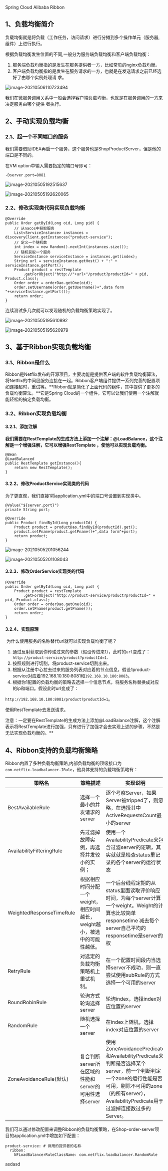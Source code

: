 Spring Cloud Alibaba Ribbon

## 1、负载均衡简介

负载均衡就是将负载（工作任务，访问请求）进行分摊到多个操作单元（服务器,组件）上进行执行。

根据负载均衡发生位置的不同,一般分为服务端负载均衡和客户端负载均衡：

1. 服务端负载均衡指的是发生在服务提供者一方，比如常见的nginx负载均衡。
2. 客户端负载均衡指的是发生在服务请求的一方，也就是在发送请求之前已经选好了由哪个实例处理请 求。

![image-20210506110723494](https://p3-juejin.byteimg.com/tos-cn-i-k3u1fbpfcp/1fc34f2059884136a5e5650c11b9e936~tplv-k3u1fbpfcp-watermark.awebp)

我们在微服务调用关系中一般会选择客户端负载均衡，也就是在服务调用的一方来决定服务由哪个提供 者执行。

## 2、手动实现负载均衡

### 2.1、起一个不同端口的服务

我们需要借助IDEA再启一个服务，这个服务也是ShopProductServer，但是他的端口是不同的。

在VM option中输入需要指定的端口号即可：

```
-Dserver.port=8081
```

![image-20210505192515637](https://p3-juejin.byteimg.com/tos-cn-i-k3u1fbpfcp/271a5745177d46f793b55b2b208d6a20~tplv-k3u1fbpfcp-watermark.awebp)

![image-20210505192620065](https://p3-juejin.byteimg.com/tos-cn-i-k3u1fbpfcp/faae2ac58a794ae7ba132bf7ef91b219~tplv-k3u1fbpfcp-watermark.awebp)

### 2.2、修改实现类代码实现负载均衡

```
@Override
public Order getById(Long oid, Long pid) {
    // 从nacos中获取服务
    List<ServiceInstance> instances = discoveryClient.getInstances("product-service");
    // 定义一个随机数
    int index = new Random().nextInt(instances.size());
    // 随机获取一个服务
    ServiceInstance serviceInstance = instances.get(index);
    String url = serviceInstance.getHost() + ":" + serviceInstance.getPort();
    Product product = restTemplate
        .getForObject("http://"+url+"/product?productId=" + pid, Product.class);
    Order order = orderDao.getOne(oid);
    order.setUsername(order.getUsername()+",data form "+serviceInstance.getPort());
    return order;
}
```

连续测试多几次就可以发现随机的负载均衡策略实现了。

![image-20210505195610892](https://p3-juejin.byteimg.com/tos-cn-i-k3u1fbpfcp/7f7545ff69e64d339fbb98dbdbd9314d~tplv-k3u1fbpfcp-watermark.awebp)

![image-20210505195620979](https://p3-juejin.byteimg.com/tos-cn-i-k3u1fbpfcp/0588117be1384a0280a6ce4088fcbd6f~tplv-k3u1fbpfcp-watermark.awebp)

## 3、基于Ribbon实现负载均衡

### 3.1、Ribbon是什么

Ribbon是Netflix发布的开源项目，主要功能是提供客户端的软件负载均衡算法，将Netflix的中间层服务连接在一起。Ribbon客户端组件提供一系列完善的配置项如连接超时，重试等。**Ribbon就是简化了上面代码的组件，其中提供了更多的负载均衡算法。**它是Spring Cloud的一个组件，它可以让我们使用一个注解就能轻松的搞定负载均衡。

### 3.2、Ribbon实现负载均衡

#### 3.2.1、添加注解

**我们需要在RestTemplate的生成方法上添加一个注解：@LoadBalance，这个注解是一个增强注解，它可以增强RestTemplate ，使他可以实现负载均衡。**

```
@Bean
@LoadBalanced
public RestTemplate getInstance(){
    return new RestTemplate();
}
```

#### 3.2.2、修改ProductService实现类的代码

为了更直观，我们直接1将application.yml中的端口号设置到实现类中。

```
@Value("${server.port}")
private String port;

@Override
public Product findById(Long productId) {
    Product product = productDao.findById(productId).get();
    product.setPname(product.getPname()+",data form"+port);
    return product;
}
```

![image-20210505201056244](https://p3-juejin.byteimg.com/tos-cn-i-k3u1fbpfcp/c1a180f188b046eda68ee50eb88b0a6c~tplv-k3u1fbpfcp-watermark.awebp)

![image-20210505201108043](https://p3-juejin.byteimg.com/tos-cn-i-k3u1fbpfcp/227d28166c274ec297134c7c9af62a13~tplv-k3u1fbpfcp-watermark.awebp)

#### 3.2.3、修改OrderService实现类的代码

```
@Override
public Order getById(Long oid, Long pid) {
    Product product = restTemplate
        .getForObject("http://product-service/product?productId=" + pid, Product.class);
    Order order = orderDao.getOne(oid);
    order.setPname(product.getPname());
    return order;
}
```

#### 3.2.4、实现原理

​    为什么使用服务的名称替代url就可以实现负载均衡了呢？

1. 通过反射获取到你传递过来的参数（假设传进来1），此时的`url`变成了：`http://product-service/product?productId=1.`
2. 按照规则进行切割，将product-service切割出来。
3. 根据从注册中心拉去过来的服务列表对应着的节点信息，假设1product-service对应着192.168.10.180:8081和`192.168.10.180:8083`。
4. 根据你1配置的负载均衡的策略去选择一个信息节点，将服务名称替换成对应的ip和端口。假设此时url变成了：

`http://192.168.10.180:8081/product?productId=1`。

使用RestTemplate去发送请求。

注意：一定要在RestTemplate的生成方法上添加@LoadBalance注解，这个注解表示将RestTemplate进行加强，只有进行了加强才会去实现上述的步骤，不然是无法实现负载均衡的。**

## 4、Ribbon支持的负载均衡策略

Ribbon内置了多种负载均衡策略,内部负载均衡的顶级接口为`com.netflix.loadbalancer.IRule`，他具体支持的负载均衡策略有：

| 策略名                    | 策略描述                                                     | 实现说明                                                     |
| ------------------------- | ------------------------------------------------------------ | ------------------------------------------------------------ |
| BestAvailableRule         | 选择一个最小的并发请求的server                               | 逐个考察Server，如果Server被tripped了，则忽略，在选择其中ActiveRequestsCount最小的server |
| AvailabilityFilteringRule | 先过滤掉故障实例，再选择并发较小的实例；                     | 使用一个AvailabilityPredicate来包含过滤server的逻辑，其实就就是检查status里记录的各个server的运行状态 |
| WeightedResponseTimeRule  | 根据相应时间分配一个weight，相应时间越长，weight越小，被选中的可能性越低。 | 一个后台线程定期的从status里面读取评价响应时间，为每个server计算一个weight。Weight的计算也比较简单responsetime 减去每个server自己平均的responsetime是server的权 |
| RetryRule                 | 对选定的负载均衡策略机上重试机制。                           | 在一个配置时间段内当选择server不成功，则一直尝试使用subRule的方式选择一个可用的server |
| RoundRobinRule            | 轮询方式轮询选择server                                       | 轮询index，选择index对应位置的server                         |
| RandomRule                | 随机选择一个server                                           | 在index上随机，选择index对应位置的server                     |
| ZoneAvoidanceRule(默认)   | 复合判断server所在区域的性能和server的可用性选择server       | 使用ZoneAvoidancePredicate和AvailabilityPredicate来判断是否选择某个server，前一个判断判定一个zone的运行性能是否可用，剔除不可用的zone（的所有server），AvailabilityPredicate用于过滤掉连接数过多的Server。 |

我们可以通过修改配置来调整Ribbon的负载均衡策略，在Shop-order-server项目的application.yml中增加如下配置：

```
product-service: # 调用的提供者的名称
  ribbon:
    NFLoadBalancerRuleClassName: com.netflix.loadbalancer.RandomRule
```

 asdasd

 

 

 